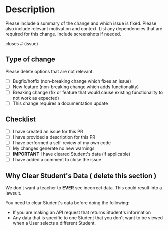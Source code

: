 # Description

Please include a summary of the change and which issue is fixed. Please also include relevant motivation and context. List any dependencies that are required for this change. Include screenshots if needed.

closes # (issue)

## Type of change

Please delete options that are not relevant.

- [ ] Bugfix/hotfix (non-breaking change which fixes an issue)
- [ ] New feature (non-breaking change which adds functionality)
- [ ] Breaking change (fix or feature that would cause existing functionality to not work as expected)
- [ ] This change requires a documentation update

## Checklist

- [ ] I have created an issue for this PR
- [ ] I have provided a description for this PR
- [ ] I have performed a self-review of my own code
- [ ] My changes generate no new warnings
- [ ] **IMPORTANT** I have cleared Student's data (if applicable)
- [ ] I have added a comment to close the issue

## Why Clear Student's Data ( delete this section )

We don't want a teacher to **EVER** see incorrect data. This could result into a lawsuit.

You need to clear Student's data before doing the following:

- If you are making an API request that returns Student's information
- Any data that is specific to one Student that you don't want to be viewed when a User selects a different Student.

